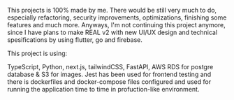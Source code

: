 This projects is 100% made by me. There would be still very much to do, especially refactoring, security improvements, optimizations, finishing some features and much more. Anyways, I'm not continuing this project anymore, since I have plans to make REAL v2 with new UI/UX design and technical spesifications by using flutter, go and firebase.

This project is using: 

TypeScript, Python, next.js, tailwindCSS, FastAPI, AWS RDS for postgre database & S3 for images. Jest has been used for frontend testing and there is dockerfiles and docker-compose files configured and used for running the application time to time in profuction-like environment.
